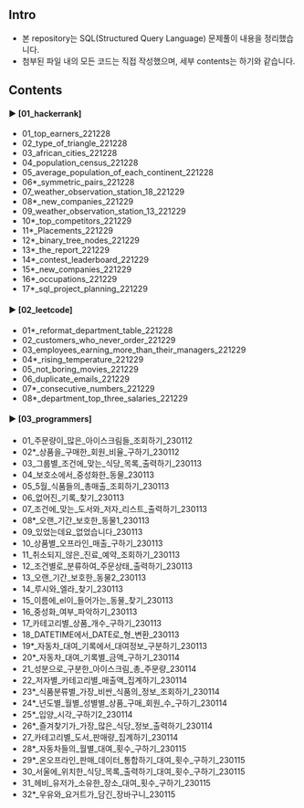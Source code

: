 ####
## Intro
- 본 repository는 SQL(Structured Query Language) 문제풀이 내용을 정리했습니다.
- 첨부된 파일 내의 모든 코드는 직접 작성했으며, 세부 contents는 하기와 같습니다.
####
## Contents
#### ► [01_hackerrank]
- 01_top_earners_221228
- 02_type_of_triangle_221228
- 03_african_cities_221228
- 04_population_census_221228
- 05_average_population_of_each_continent_221228
- 06*_symmetric_pairs_221228
- 07_weather_observation_station_18_221229
- 08*_new_companies_221229
- 09_weather_observation_station_13_221229
- 10*_top_competitors_221229
- 11*_Placements_221229
- 12*_binary_tree_nodes_221229
- 13*_the_report_221229
- 14*_contest_leaderboard_221229
- 15*_new_companies_221229
- 16*_occupations_221229
- 17*_sql_project_planning_221229
####
#### ► [02_leetcode]
- 01*_reformat_department_table_221228
- 02_customers_who_never_order_221229
- 03_employees_earning_more_than_their_managers_221229
- 04*_rising_temperature_221229
- 05_not_boring_movies_221229
- 06_duplicate_emails_221229
- 07*_consecutive_numbers_221229
- 08*_department_top_three_salaries_221229
####
#### ► [03_programmers]
- 01_주문량이_많은_아이스크림들_조회하기_230112
- 02*_상품을_구매한_회원_비율_구하기_230112
- 03_그룹별_조건에_맞는_식당_목록_출력하기_230113
- 04_보호소에서_중성화한_동물_230113
- 05_5월_식품들의_총매출_조회하기_230113
- 06_없어진_기록_찾기_230113
- 07_조건에_맞는_도서와_저자_리스트_출력하기_230113
- 08*_오랜_기간_보호한_동물1_230113
- 09_있었는데요_없었습니다_230113
- 10_상품별_오프라인_매출_구하기_230113
- 11_취소되지_않은_진료_예약_조회하기_230113
- 12_조건별로_분류하여_주문상태_출력하기_230113
- 13_오랜_기간_보호한_동물2_230113
- 14_루시와_엘라_찾기_230113
- 15_이름에_el이_들어가는_동물_찾기_230113
- 16_중성화_여부_파악하기_230113
- 17_카테고리별_상품_개수_구하기_230113
- 18_DATETIME에서_DATE로_형_변환_230113
- 19*_자동차_대여_기록에서_대여정보_구분하기_230113
- 20*_자동차_대여_기록별_금액_구하기_230114
- 21_성분으로_구분한_아이스크림_총_주문량_230114
- 22_저자별_카테고리별_매출액_집계하기_230114
- 23*_식품분류별_가장_비싼_식품의_정보_조회하기_230114
- 24*_년도별_월별_성별별_상품_구매_회원_수_구하기_230114
- 25*_입양_시각_구하기2_230114
- 26*_즐겨찾기가_가장_많은_식당_정보_출력하기_230114
- 27_카테고리별_도서_판매량_집계하기_230114
- 28*_자동차들의_월별_대여_횟수_구하기_230115
- 29*_온오프라인_판매_데이터_통합하기_대여_횟수_구하기_230115
- 30_서울에_위치한_식당_목록_출력하기_대여_횟수_구하기_230115
- 31_헤비_유저가_소유한_장소_대여_횟수_구하기_230115
- 32*_우유와_요거트가_담긴_장바구니_230115
####
